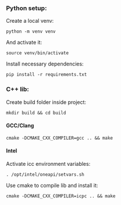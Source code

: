 ### Python setup:
Create a local venv:
```
python -m venv venv
```
And activate it:

```
source venv/bin/activate
```

Install necessary dependencies:
```
pip install -r requirements.txt
```
### C++ lib:
Create build folder inside project:
```
mkdir build && cd build
```
#### GCC/Clang
```
cmake -DCMAKE_CXX_COMPILER=gcc .. && make
```
#### Intel
Activate icc environment variables:
```
. /opt/intel/oneapi/setvars.sh
```
Use cmake to compile lib and install it:
```
cmake -DCMAKE_CXX_COMPILER=icpc .. && make
```